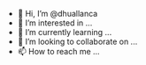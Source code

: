 - 👋 Hi, I’m @dhuallanca
- 👀 I’m interested in ...
- 🌱 I’m currently learning ...
- 💞️ I’m looking to collaborate on ...
- 📫 How to reach me ...

<!---
dhuallanca/dhuallanca is a ✨ special ✨ repository because its `README.md` (this file) appears on your GitHub profile.
You can click the Preview link to take a look at your changes.
--->
